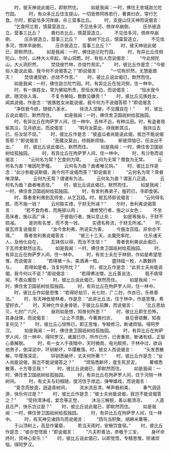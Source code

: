<!-- { "loadSidebar": true } -->
　　时，彼天神说此偈已，即默然住。
　　如是我闻：一时，佛住王舍城迦兰陀竹园。
　　时，有众多比丘住支提山，一切皆修阿练若行，著粪扫衣，常行乞食。尔时，那娑佉多河岸崩，杀三营事比丘。
　　时，支提山住天神而说偈言：
　　“乞食阿兰若，慎莫营造立，
　　不见佉多河，傍岸卒崩倒，
　　压杀彼造立，营事三比丘？
　　粪扫衣比丘，慎莫营造立，
　　不见佉多河，傍岸卒崩倒，
　　压杀彼造立，营事三比丘？
　　依树下比丘，慎莫营造立，
　　不见佉多河，傍岸卒崩倒，
　　压杀彼造立，营事三比丘？”
　　时，彼天神说此偈已，即默然住。
　　如是我闻：一时，佛住迦兰陀竹园。
　　时，有异比丘住频陀山。尔时，山林大火卒起，举山洞燃。时，有俗人而说偈言：
　　“今此频陀山，大火洞炽然，
　　焚烧彼竹林，亦烧竹苑实。”
　　时，彼比丘作是念：“今彼俗人能说此偈，我今何不说偈答之？”即说偈言：
　　“一切有炽然，无慧能救灭！
　　焚烧诸受欲，亦烧不作苦。”
　　时，彼比丘说此偈已，默然而住。
　　如是我闻：一时，佛住迦兰陀竹园。时，有异比丘在恒河侧，住一林中。
　　时，有一族姓女，常为舅姑所责，至恒水岸边，而说偈言：
　　“恒水我今欲，随流徐入海，
　　不复令舅姑，数数见嫌责！”
　　时，彼比丘见族姓女，闻其说偈，作是念：“彼族姓女尚能说偈，我今何为不说偈答耶？”即说偈言：
　　“净信我今欲，随彼八圣水，
　　徐流入涅槃，不见魔自在！”
　　时，彼比丘说此偈已，默然而住。
　　如是我闻：一时，佛住舍卫国祇树给孤独园。
　　时，有异比丘在拘萨罗人间，住一林中。去林不远，有种瓜田。时，有盗者夜偷其瓜，见月欲出，而说偈言：
　　“明月汝莫出，待我断其瓜，
　　我持瓜去已，任汝现不现。”
　　时，彼比丘作是念：“彼盗瓜者尚能说此偈，我岂不能说偈答耶？”即说偈言：
　　“恶魔汝莫出，待我断烦恼，
　　断彼烦恼已，任汝出不出。”
　　时，彼比丘说此偈已，默然而住。
　　如是我闻：一时，佛住舍卫国祇树给孤独园。
　　时，有异比丘在拘萨罗人间，住一林中。
　　时，有沙弥而说偈言：
　　“云何名为常？乞食则为常。
　　云何为无常？僧食为无常。
　　云何名为直？唯因陀罗幢。
　　云何名为曲？曲者唯见钩。”
　　时，彼比丘作是念：“此沙弥能说斯偈，我今何不说偈而答？”即说偈言：
　　“云何名为常？常者唯涅槃。
　　云何为无常？谓诸有为法。
　　云何名为直？谓圣八正道。
　　云何名为曲？曲者唯恶径。”
　　时，彼比丘说此偈已，默然而住。
　　如是我闻：一时，佛住舍卫国祇树给孤独园。
　　时，有舍利弗弟子，服药已，寻即食粥。
　　时，尊者舍利弗到瓦师舍，从乞瓦瓯。时，彼瓦师即说偈言：
　　“云何得名胜，而不施一钱？
　　云何胜实德，于财无所减？”
　　尔时，舍利弗说偈答言：
　　“若不食肉者，而施彼以肉；
　　诸修梵行者，施之以女色；
　　不坐高床者，施以高广床；
　　于彼临行者，施以息止处；
　　如是等施与，于财不损减。
　　是则有名誉，而不舍一钱，
　　实德名称流，于财无所减。”
　　时，彼瓦师复说偈言：
　　“汝今舍利弗，所说实为善，
　　今施汝百瓯，非余亦不得。”
　　尊者舍利弗说偈答言：
　　“彼三十三天，炎魔兜率陀，
　　化乐诸天人，及他化自在，
　　瓦钵信以得，而汝不生信！”
　　尊者舍利弗说此偈已，于瓦师舍默然出去。
　　如是我闻：一时，佛住舍卫国祇树给孤独园。
　　时，有异比丘在拘萨罗人间，住一林中。
　　时，有贫士夫在于林侧，作如是希望思惟，而说偈言：
　　“若得猪一头，美酒满一瓶，
　　盛持瓯一枚，人数数持与，
　　若得如是者，当复何所忧？”
　　时，彼比丘作是念：“此贫士夫尚能说偈，我今何以不说？”即说偈言：
　　“若得佛法僧，比丘善说法，
　　我不病常闻，不畏众魔怨！”
　　时，彼比丘说此偈已，默然而住。
　　如是我闻：一时，佛住舍卫国祇树给孤独园。
　　时，有异比丘在拘萨罗人间，住一林中。
　　时，彼比丘作如是思惟：“若得好劫贝，长七肘，广二肘，作衣已，乐修善法。”
　　时，有天神依彼林者，作是念：“此非比丘法，住于林中，作是思惟，希望好衣。”
　　时，天神化作全身骨锁，于彼比丘前舞，而说偈言：
　　“比丘思劫贝，七肘广六尺，
　　昼则如是想，知夜何所思？”
　　时，彼比丘即生恐怖，其身战悚，而说偈言：
　　“止止不须氎，今著粪扫衣，
　　昼见骨锁舞，知夜复何见？”
　　时，彼比丘心惊怖已，即正思惟，专精修习，断诸烦恼，得阿罗汉。
　　如是我闻：一时，佛住舍卫国祇树给孤独园。
　　时，有异比丘在拘萨罗人间，住一林中，得阿罗汉，诸漏已尽，所作已作，已舍重担，断诸有结，正智心善解脱。
　　时，有一女人于夜暗中，天时微雨，电光睒照，于林中过，欲诣他男子，倒深泥中，环钏断坏，华璎散落。时，彼女人而说偈言：
　　“头发悉散解，华璎落深泥，
　　钚钏悉破坏，丈夫何所著？”
　　时，彼比丘作是念：“女人尚能说偈，我岂不能说偈答之？”
　　“烦恼悉断坏，度生死淤泥，
　　著缠悉散落，十方尊见我！”
　　时，彼比丘说偈已，即默然而住。
　　如是我闻：一时，佛住舍卫国祇树给孤独园。
　　时，有异比丘在拘萨罗人间，住于河侧一林树间。
　　时，有丈夫与妇相随，度河住于岸边，弹琴嬉戏，而说偈言：
　　“爱念而放逸，逍遥青树间，
　　流水流且清，琴声极和美，
　　春气调适游，快乐何过是？”
　　时，彼比丘作是念：“彼士夫尚能说偈，我岂不能说偈答之？”
　　“受持清净戒，爱念等正觉，
　　沐浴三解脱，善以极清凉，
　　人道且庄严，快乐岂过是？”
　　时，彼比丘说此偈已，即默然而住。
　　如是我闻：一时，佛住舍卫国祇树给孤独园。
　　时，有异比丘在拘萨罗人间，住一林中。
　　时，有天神见诸鸽鸟而说偈言：
　　“鸽鸟当积聚，胡麻米粟等，
　　于山顶树上，高显作巢窟，
　　若当天雨时，安极饮食宿。”
　　时，彼比丘作是念：“彼亦觉悟我！”即说偈言：
　　“凡夫积善法，恭敬于三宝，
　　身坏命终时，资神心安乐！”
　　时，彼比丘说此偈已，以即觉悟，专精思惟，除诸烦恼，得阿罗汉。

